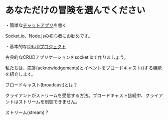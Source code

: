 # あなただけの冒険を選んでください


 ・簡単な[チャットアプリ](https://github.com/ituki0426/Socket.io/tree/main/sample)を書く

Socket.io、Node.jsの初心者にお勧めです。


 ・基本的な[CRUDプロジェクト](https://github.com/ituki0426/Socket.io/tree/main/sample/CRUD%20project)


古典的なCRUDアプリケーションをsocket.ioで作りましょう。


私たちは、応答(acknowledgements)とイベントをブロードキャスト()する機能を紹介します。


ブロードキャスト(broadcast)とは？


クライアントがストリームを受信する方法。ブロードキャスト接続中、クライアントはストリームを制御できません。


ストリーム(stream)？






